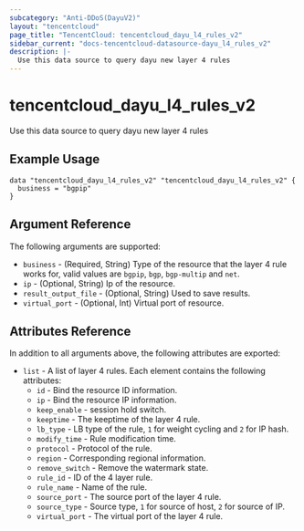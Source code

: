 ```yaml
---
subcategory: "Anti-DDoS(DayuV2)"
layout: "tencentcloud"
page_title: "TencentCloud: tencentcloud_dayu_l4_rules_v2"
sidebar_current: "docs-tencentcloud-datasource-dayu_l4_rules_v2"
description: |-
  Use this data source to query dayu new layer 4 rules
---
```


# tencentcloud_dayu_l4_rules_v2

Use this data source to query dayu new layer 4 rules

## Example Usage

```hcl
data "tencentcloud_dayu_l4_rules_v2" "tencentcloud_dayu_l4_rules_v2" {
  business = "bgpip"
}
```

## Argument Reference

The following arguments are supported:

* `business` - (Required, String) Type of the resource that the layer 4 rule works for, valid values are `bgpip`, `bgp`, `bgp-multip` and `net`.
* `ip` - (Optional, String) Ip of the resource.
* `result_output_file` - (Optional, String) Used to save results.
* `virtual_port` - (Optional, Int) Virtual port of resource.

## Attributes Reference

In addition to all arguments above, the following attributes are exported:

* `list` - A list of layer 4 rules. Each element contains the following attributes:
  * `id` - Bind the resource ID information.
  * `ip` - Bind the resource IP information.
  * `keep_enable` - session hold switch.
  * `keeptime` - The keeptime of the layer 4 rule.
  * `lb_type` - LB type of the rule, `1` for weight cycling and `2` for IP hash.
  * `modify_time` - Rule modification time.
  * `protocol` - Protocol of the rule.
  * `region` - Corresponding regional information.
  * `remove_switch` - Remove the watermark state.
  * `rule_id` - ID of the 4 layer rule.
  * `rule_name` - Name of the rule.
  * `source_port` - The source port of the layer 4 rule.
  * `source_type` - Source type, `1` for source of host, `2` for source of IP.
  * `virtual_port` - The virtual port of the layer 4 rule.



